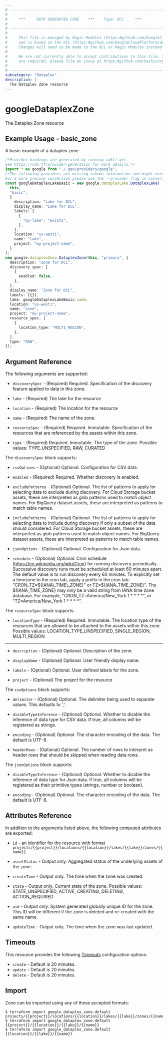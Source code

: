 ```yaml
---
# ----------------------------------------------------------------------------
#
#     ***     AUTO GENERATED CODE    ***    Type: DCL     ***
#
# ----------------------------------------------------------------------------
#
#     This file is managed by Magic Modules (https:#github.com/GoogleCloudPlatform/magic-modules)
#     and is based on the DCL (https:#github.com/GoogleCloudPlatform/declarative-resource-client-library).
#     Changes will need to be made to the DCL or Magic Modules instead of here.
#
#     We are not currently able to accept contributions to this file. If changes
#     are required, please file an issue at https:#github.com/hashicorp/terraform-provider-google/issues/new/choose
#
# ----------------------------------------------------------------------------
subcategory: "Dataplex"
description: |-
  The Dataplex Zone resource
---
```


# googleDataplexZone

The Dataplex Zone resource

## Example Usage - basic\_zone

A basic example of a dataplex zone

```typescript
/*Provider bindings are generated by running cdktf get.
See https://cdk.tf/provider-generation for more details.*/
import * as google from "./.gen/providers/google";
/*The following providers are missing schema information and might need manual adjustments to synthesize correctly: google.
For a more precise conversion please use the --provider flag in convert.*/
const googleDataplexLakeBasic = new google.dataplexLake.DataplexLake(
  this,
  "basic",
  {
    description: "Lake for DCL",
    display_name: "Lake for DCL",
    labels: [
      {
        "my-lake": "exists",
      },
    ],
    location: "us-west1",
    name: "lake",
    project: "my-project-name",
  }
);
new google.dataplexZone.DataplexZone(this, "primary", {
  description: "Zone for DCL",
  discovery_spec: [
    {
      enabled: false,
    },
  ],
  display_name: "Zone for DCL",
  labels: [{}],
  lake: googleDataplexLakeBasic.name,
  location: "us-west1",
  name: "zone",
  project: "my-project-name",
  resource_spec: [
    {
      location_type: "MULTI_REGION",
    },
  ],
  type: "RAW",
});

```

## Argument Reference

The following arguments are supported:

*   `discoverySpec` -
    (Required)
    Required. Specification of the discovery feature applied to data in this zone.

*   `lake` -
    (Required)
    The lake for the resource

*   `location` -
    (Required)
    The location for the resource

*   `name` -
    (Required)
    The name of the zone.

*   `resourceSpec` -
    (Required)
    Required. Immutable. Specification of the resources that are referenced by the assets within this zone.

*   `type` -
    (Required)
    Required. Immutable. The type of the zone. Possible values: TYPE\_UNSPECIFIED, RAW, CURATED

The `discoverySpec` block supports:

*   `csvOptions` -
    (Optional)
    Optional. Configuration for CSV data.

*   `enabled` -
    (Required)
    Required. Whether discovery is enabled.

*   `excludePatterns` -
    (Optional)
    Optional. The list of patterns to apply for selecting data to exclude during discovery. For Cloud Storage bucket assets, these are interpreted as glob patterns used to match object names. For BigQuery dataset assets, these are interpreted as patterns to match table names.

*   `includePatterns` -
    (Optional)
    Optional. The list of patterns to apply for selecting data to include during discovery if only a subset of the data should considered. For Cloud Storage bucket assets, these are interpreted as glob patterns used to match object names. For BigQuery dataset assets, these are interpreted as patterns to match table names.

*   `jsonOptions` -
    (Optional)
    Optional. Configuration for Json data.

*   `schedule` -
    (Optional)
    Optional. Cron schedule (https://en.wikipedia.org/wiki/Cron) for running discovery periodically. Successive discovery runs must be scheduled at least 60 minutes apart. The default value is to run discovery every 60 minutes. To explicitly set a timezone to the cron tab, apply a prefix in the cron tab: "CRON\_TZ=${IANA\_TIME\_ZONE}" or TZ=${IANA\_TIME\_ZONE}". The ${IANA\_TIME\_ZONE} may only be a valid string from IANA time zone database. For example, "CRON\_TZ=America/New\_York 1 \* \* \* \*", or "TZ=America/New\_York 1 \* \* \* \*".

The `resourceSpec` block supports:

* `locationType` -
  (Required)
  Required. Immutable. The location type of the resources that are allowed to be attached to the assets within this zone. Possible values: LOCATION\_TYPE\_UNSPECIFIED, SINGLE\_REGION, MULTI\_REGION

***

*   `description` -
    (Optional)
    Optional. Description of the zone.

*   `displayName` -
    (Optional)
    Optional. User friendly display name.

*   `labels` -
    (Optional)
    Optional. User defined labels for the zone.

*   `project` -
    (Optional)
    The project for the resource

The `csvOptions` block supports:

*   `delimiter` -
    (Optional)
    Optional. The delimiter being used to separate values. This defaults to ','.

*   `disableTypeInference` -
    (Optional)
    Optional. Whether to disable the inference of data type for CSV data. If true, all columns will be registered as strings.

*   `encoding` -
    (Optional)
    Optional. The character encoding of the data. The default is UTF-8.

*   `headerRows` -
    (Optional)
    Optional. The number of rows to interpret as header rows that should be skipped when reading data rows.

The `jsonOptions` block supports:

*   `disableTypeInference` -
    (Optional)
    Optional. Whether to disable the inference of data type for Json data. If true, all columns will be registered as their primitive types (strings, number or boolean).

*   `encoding` -
    (Optional)
    Optional. The character encoding of the data. The default is UTF-8.

## Attributes Reference

In addition to the arguments listed above, the following computed attributes are exported:

*   `id` - an identifier for the resource with format `projects/{{project}}/locations/{{location}}/lakes/{{lake}}/zones/{{name}}`

*   `assetStatus` -
    Output only. Aggregated status of the underlying assets of the zone.

*   `createTime` -
    Output only. The time when the zone was created.

*   `state` -
    Output only. Current state of the zone. Possible values: STATE\_UNSPECIFIED, ACTIVE, CREATING, DELETING, ACTION\_REQUIRED

*   `uid` -
    Output only. System generated globally unique ID for the zone. This ID will be different if the zone is deleted and re-created with the same name.

*   `updateTime` -
    Output only. The time when the zone was last updated.

## Timeouts

This resource provides the following
[Timeouts](https://developer.hashicorp.com/terraform/plugin/sdkv2/resources/retries-and-customizable-timeouts) configuration options:

* `create` - Default is 20 minutes.
* `update` - Default is 20 minutes.
* `delete` - Default is 20 minutes.

## Import

Zone can be imported using any of these accepted formats:

```console
$ terraform import google_dataplex_zone.default projects/{{project}}/locations/{{location}}/lakes/{{lake}}/zones/{{name}}
$ terraform import google_dataplex_zone.default {{project}}/{{location}}/{{lake}}/{{name}}
$ terraform import google_dataplex_zone.default {{location}}/{{lake}}/{{name}}
```
